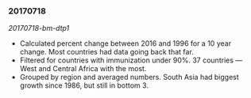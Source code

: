 ### 20170718

*20170718-bm-dtp1*
* Calculated percent change between 2016 and 1996 for a 10 year change. Most countries had data going back that far.
* Filtered for countries with immunization under 90%. 37 countries — West and Central Africa with the most.
* Grouped by region and averaged numbers. South Asia had biggest growth since 1986, but still in bottom 3.

